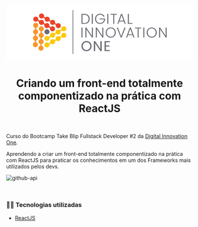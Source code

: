 <!--Banner session-->
<p align="center">
  <img src="./assets/banner.png" alt="DIO" title="Digital Innovation One">
</p>

<!--About session-->
<h1 align="center">Criando um front-end totalmente componentizado na prática com ReactJS</h1>


<br>

Curso do Bootcamp Take Blip Fullstack Developer #2 da [Digital Innovation One](https://digitalinnovation.one/).

Aprendendo a criar um front-end totalmente componentizado na prática com ReactJS para praticar os conhecimentos em um dos Frameworks mais utilizados pelos devs.

![github-api](![github-api](https://user-images.githubusercontent.com/72616256/144685857-ca44d135-60c9-4727-b37a-6702aa18c5ca.gif))

<br>

<h3>👨‍💻 Tecnologias utilizadas</h3>

- [ReactJS](https://reactjs.org/)

